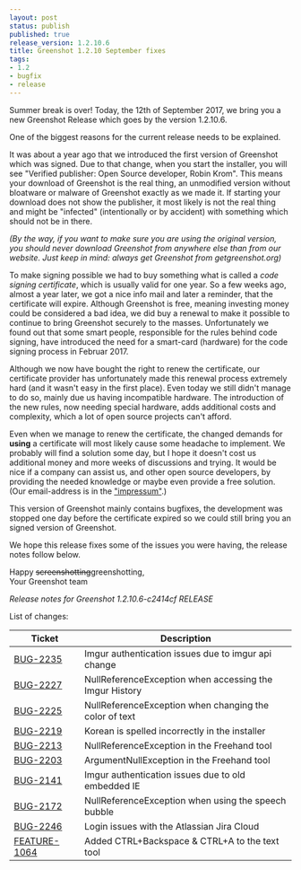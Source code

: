 ```yaml
---
layout: post
status: publish
published: true
release_version: 1.2.10.6
title: Greenshot 1.2.10 September fixes
tags:
- 1.2
- bugfix
- release
---
```

Summer break is over! Today, the 12th of September 2017, we bring you a new Greenshot Release which goes by the version 1.2.10.6.

One of the biggest reasons for the current release needs to be explained.

It was about a year ago that we introduced the first version of Greenshot which was signed. Due to that change, when you start the installer, you will see "Verified publisher: Open Source developer, Robin Krom". This means your download of Greenshot is the real thing, an unmodified version without bloatware or malware of Greenshot exactly as we made it. If starting your download does not show the publisher, it most likely is not the real thing and might be "infected" (intentionally or by accident) with something which should not be in there.

*(By the way, if you want to make sure you are using the original version, you should never download Greenshot from anywhere else than from our website. Just keep in mind: always get Greenshot from getgreenshot.org)*

To make signing possible we had to buy something what is called a _code signing certificate_, which is usually valid for one year. So a few weeks ago, almost a year later, we got a nice info mail and later a reminder, that the certificate will expire. Although Greenshot is free, meaning investing money could be considered a bad idea, we did buy a renewal to make it possible to continue to bring Greenshot securely to the masses. Unfortunately we found out that some smart people, responsible for the rules behind code signing, have introduced the need for a smart-card (hardware) for the code signing process in Februar 2017.

Although we now have bought the right to renew the certificate, our certificate provider has unfortunately made this renewal process extremely hard (and it wasn't easy in the first place). Even today we still didn't manage to do so, mainly due us having incompatible hardware. The introduction of the new rules, now needing special hardware, adds additional costs and complexity, which a lot of open source projects can't afford.

Even when we manage to renew the certificate, the changed demands for **using** a certificate will most likely cause some headache to implement. We probably will find a solution some day, but I hope it doesn't cost us additional money and more weeks of discussions and trying. It would be nice if a company can assist us, and other open source developers, by providing the needed knowledge or maybe even provide a free solution. (Our email-address is in the ["impressum"](/impressum/).)

This version of Greenshot mainly contains bugfixes, the development was stopped one day before the certificate expired so we could still bring you an signed version of Greenshot.

We hope this release fixes some of the issues you were having, the release notes follow below.

Happy ~~screenshotting~~greenshotting,<BR/>
Your Greenshot team


*Release notes for Greenshot 1.2.10.6-c2414cf RELEASE*

List of changes:

| Ticket | Description |
| --- | --- |
|[BUG-2235](https://greenshot.atlassian.net/browse/BUG-2235)|Imgur authentication issues due to imgur api change|
|[BUG-2227](https://greenshot.atlassian.net/browse/BUG-2227)|NullReferenceException when accessing the Imgur History|
|[BUG-2225](https://greenshot.atlassian.net/browse/BUG-2225)|NullReferenceException when changing the color of text|
|[BUG-2219](https://greenshot.atlassian.net/browse/BUG-2219)|Korean is spelled incorrectly in the installer|
|[BUG-2213](https://greenshot.atlassian.net/browse/BUG-2213)|NullReferenceException in the Freehand tool|
|[BUG-2203](https://greenshot.atlassian.net/browse/BUG-2203)|ArgumentNullException in the Freehand tool|
|[BUG-2141](https://greenshot.atlassian.net/browse/BUG-2141)|Imgur authentication issues due to old embedded IE|
|[BUG-2172](https://greenshot.atlassian.net/browse/BUG-2172)|NullReferenceException when using the speech bubble|
|[BUG-2246](https://greenshot.atlassian.net/browse/BUG-2246)|Login issues with the Atlassian Jira Cloud|
|[FEATURE-1064](https://greenshot.atlassian.net/browse/FEATURE-1064)|Added CTRL+Backspace & CTRL+A to the text tool|